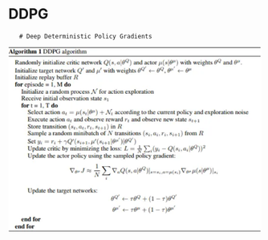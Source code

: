 # DDPG

       # Deep Deterministic Policy Gradients

![alt text](https://github.com/Aktharnvdv/DDPG/blob/main/ddpg.PNG)
